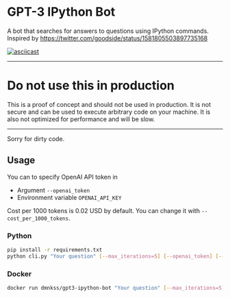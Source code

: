 # GPT-3 IPython Bot

A bot that searches for answers to questions using IPython commands.
Inspired by https://twitter.com/goodside/status/1581805503897735168

[![asciicast](https://asciinema.org/a/Zi7Mn2si2nRyKV5Fw6R3WW3aQ.svg)](https://asciinema.org/a/Zi7Mn2si2nRyKV5Fw6R3WW3aQ)
___
# Do not use this in production
This is a proof of concept and should not be used in production. It is not secure and can be used to execute arbitrary code on your machine. It is also not optimized for performance and will be slow.
___

Sorry for dirty code.

## Usage
You can to specify OpenAI API token in
- Argument `--openai_token`
- Environment variable `OPENAI_API_KEY`

Cost per 1000 tokens is 0.02 USD by default. You can change it with `--cost_per_1000_tokens`.

### Python
```bash
pip install -r requirements.txt
python cli.py "Your question" [--max_iterations=5] [--openai_token] [--cost_per_1000_tokens]
```
### Docker
```bash
docker run dmnkss/gpt3-ipython-bot "Your question" [--max_iterations=5] [--openai_token] [--cost_per_1000_tokens]
```
